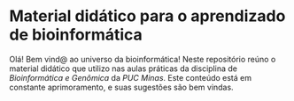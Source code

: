 # Material didático para o aprendizado de bioinformática

Olá! Bem vind@ ao universo da bioinformática! Neste repositório reúno o material didático que utilizo nas aulas práticas da disciplina de _*Bioinformática e Genômica*_ da *PUC Minas*. Este conteúdo está em constante aprimoramento, e suas sugestões são bem vindas.

